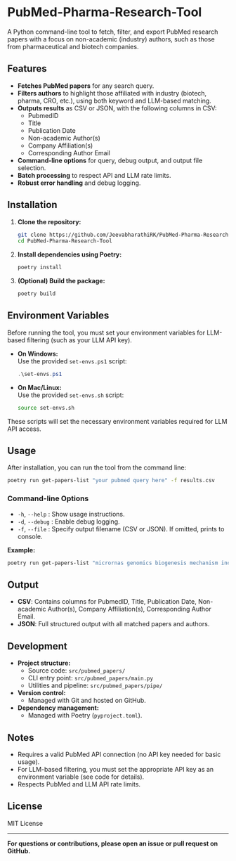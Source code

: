 # PubMed-Pharma-Research-Tool

A Python command-line tool to fetch, filter, and export PubMed research papers with a focus on non-academic (industry) authors, such as those from pharmaceutical and biotech companies.

## Features

- **Fetches PubMed papers** for any search query.
- **Filters authors** to highlight those affiliated with industry (biotech, pharma, CRO, etc.), using both keyword and LLM-based matching.
- **Outputs results** as CSV or JSON, with the following columns in CSV:
  - PubmedID
  - Title
  - Publication Date
  - Non-academic Author(s)
  - Company Affiliation(s)
  - Corresponding Author Email
- **Command-line options** for query, debug output, and output file selection.
- **Batch processing** to respect API and LLM rate limits.
- **Robust error handling** and debug logging.

## Installation

1. **Clone the repository:**
   ```sh
   git clone https://github.com/JeevabharathiRK/PubMed-Pharma-Research-Tool.git
   cd PubMed-Pharma-Research-Tool
   ```

2. **Install dependencies using Poetry:**
   ```sh
   poetry install
   ```

3. **(Optional) Build the package:**
   ```sh
   poetry build
   ```

## Environment Variables

Before running the tool, you must set your environment variables for LLM-based filtering (such as your LLM API key).

- **On Windows:**  
  Use the provided `set-envs.ps1` script:
  ```powershell
  .\set-envs.ps1
  ```

- **On Mac/Linux:**  
  Use the provided `set-envs.sh` script:
  ```sh
  source set-envs.sh
  ```

These scripts will set the necessary environment variables required for LLM API access.

## Usage

After installation, you can run the tool from the command line:

```sh
poetry run get-papers-list "your pubmed query here" -f results.csv
```

### Command-line Options

- `-h`, `--help` : Show usage instructions.
- `-d`, `--debug` : Enable debug logging.
- `-f`, `--file` : Specify output filename (CSV or JSON). If omitted, prints to console.

**Example:**

```sh
poetry run get-papers-list "micrornas genomics biogenesis mechanism inc" -f results.csv
```

## Output

- **CSV**: Contains columns for PubmedID, Title, Publication Date, Non-academic Author(s), Company Affiliation(s), Corresponding Author Email.
- **JSON**: Full structured output with all matched papers and authors.

## Development

- **Project structure:**  
  - Source code: `src/pubmed_papers/`
  - CLI entry point: `src/pubmed_papers/main.py`
  - Utilities and pipeline: `src/pubmed_papers/pipe/`
- **Version control:**  
  - Managed with Git and hosted on GitHub.
- **Dependency management:**  
  - Managed with Poetry (`pyproject.toml`).

## Notes

- Requires a valid PubMed API connection (no API key needed for basic usage).
- For LLM-based filtering, you must set the appropriate API key as an environment variable (see code for details).
- Respects PubMed and LLM API rate limits.

## License

MIT License

---

**For questions or contributions, please open an issue or pull request on GitHub.**
